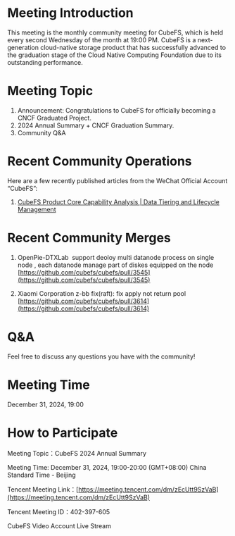 # Meeting Introduction

This meeting is the monthly community meeting for CubeFS, which is held every second Wednesday of the month at 19:00 PM. CubeFS is a next-generation cloud-native storage product that has successfully advanced to the graduation stage of the Cloud Native Computing Foundation due to its outstanding performance.

# Meeting Topic

1. Announcement: Congratulations to CubeFS for officially becoming a CNCF Graduated Project.
2. 2024 Annual Summary + CNCF Graduation Summary.
3. Community Q&A

# Recent Community Operations

Here are a few recently published articles from the WeChat Official Account “CubeFS”:

1. [CubeFS Product Core Capability Analysis | Data Tiering and Lifecycle Management](https://mp.weixin.qq.com/s/_aPjrtJYdAXpAVLB-KnXtQ)

# Recent Community Merges

1. OpenPie-DTXLab  support deoloy multi datanode process on single node , each datanode manage part of diskes equipped on the node
[https://github.com/cubefs/cubefs/pull/3545](https://github.com/cubefs/cubefs/pull/3545)

2. Xiaomi Corporation z-bb  fix(raft): fix apply not return pool
[https://github.com/cubefs/cubefs/pull/3614](https://github.com/cubefs/cubefs/pull/3614)

# Q&A

Feel free to discuss any questions you have with the community!

# Meeting Time

December 31, 2024, 19:00

# How to Participate

Meeting Topic：CubeFS 2024 Annual Summary

Meeting Time: December 31, 2024, 19:00-20:00 (GMT+08:00) China Standard Time - Beijing

Tencent Meeting Link：[https://meeting.tencent.com/dm/zEcUtt9SzVaB](https://meeting.tencent.com/dm/zEcUtt9SzVaB)

Tencent Meeting ID：402-397-605

CubeFS Video Account Live Stream
